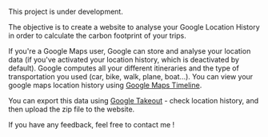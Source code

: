 
This project is under development.

The objective is to create a website to analyse your Google Location History in order to calculate the carbon footprint of your trips.

If you're a Google Maps user, Google can store and analyse your location data (if you've activated your location history, which is deactivated by default).
Google computes all your different itineraries and the type of transportation you used (car, bike, walk, plane, boat...).
You can view your google maps location history using [Google Maps Timeline](https://timeline.google.com/maps/timeline).

You can export this data using [Google Takeout](https://takeout.google.com/) - check location history, and then upload the zip file to the website.

If you have any feedback, feel free to contact me !

